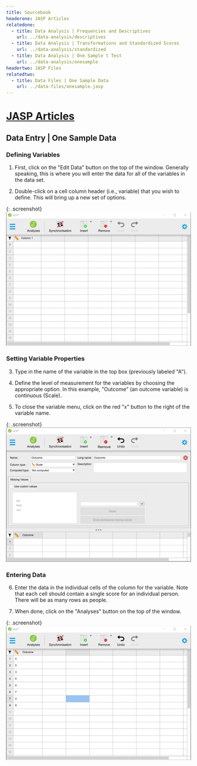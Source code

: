 ```yaml
---
title: Sourcebook
headerone: JASP Articles
relatedone:
  - title: Data Analysis | Frequencies and Descriptives
    url: ../data-analysis/descriptives
  - title: Data Analysis | Transformations and Standardized Scores
    url: ../data-analysis/standardized
  - title: Data Analysis | One Sample t Test
    url: ../data-analysis/onesample
headertwo: JASP Files
relatedtwo:
  - title: Data Files | One Sample Data
    url: ../data-files/onesample.jasp
---
```


# [JASP Articles](../index.md)

## Data Entry | One Sample Data

### Defining Variables

1. First, click on the "Edit Data" button on the top of the window. Generally speaking, this is where you will enter the data for all of the variables in the data set. 

2. Double-click on a cell column header (i.e., variable) that you wish to define. This will bring up a new set of options. 

{: .screenshot}
![Screenshot for defining variables](onesample1.png)

### Setting Variable Properties

3. Type in the name of the variable in the top box (previously labeled "A").

4. Define the level of measurement for the variables by choosing the appropriate option. In this example, "Outcome" (an outcome variable) is continuous (Scale).

5. To close the variable menu, click on the red "x" button to the right of the variable name.

{: .screenshot}
![Screenshot for setting properties](onesample2.png)

### Entering Data

6. Enter the data in the individual cells of the column for the variable. Note that each cell should contain a single score for an individual person. There will be as many rows as people. 

7. When done, click on the "Analyses" button on the top of the window.

{: .screenshot}
![Screenshot for entering data](onesample3.png)
